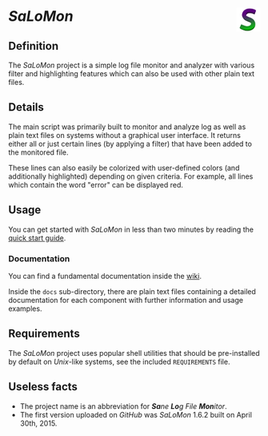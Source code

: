 # *SaLoMon* <img src="wiki/salomon.png" alt="SaLoMon logo" align="right"/>

## Definition

The *SaLoMon* project is a simple log file monitor and analyzer with various filter and highlighting features which can also be used with other plain text files.

## Details

The main script was primarily built to monitor and analyze log as well as plain text files on systems without a graphical user interface. It returns either all or just certain lines (by applying a filter) that have been added to the monitored file.

These lines can also easily be colorized with user-defined colors (and additionally highlighted) depending on given criteria. For example, all lines which contain the word "error" can be displayed red.

## Usage

You can get started with *SaLoMon* in less than two minutes by reading the [quick start guide](../../wiki/Quick-start).

### Documentation

You can find a fundamental documentation inside the [wiki](../../wiki).

Inside the `docs` sub-directory, there are plain text files containing a detailed documentation for each component with further information and usage examples.

## Requirements

The *SaLoMon* project uses popular shell utilities that should be pre-installed by default on *Unix*-like systems, see the included `REQUIREMENTS` file.

## Useless facts

* The project name is an abbreviation for ***Sa****ne* ***Lo****g* *File* ***Mon****itor*.
* The first version uploaded on *GitHub* was *SaLoMon* 1.6.2 built on April 30th, 2015.

